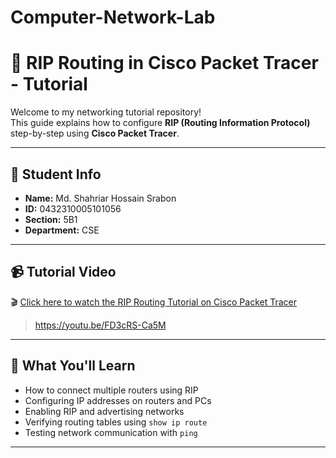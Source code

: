 # Computer-Network-Lab 
# 🚀 RIP Routing in Cisco Packet Tracer - Tutorial

Welcome to my networking tutorial repository!  
This guide explains how to configure **RIP (Routing Information Protocol)** step-by-step using **Cisco Packet Tracer**.

---

## 👤 Student Info

- **Name:** Md. Shahriar Hossain Srabon  
- **ID:** 0432310005101056  
- **Section:** 5B1  
- **Department:** CSE  

---

## 📹 Tutorial Video

🎬 [Click here to watch the RIP Routing Tutorial on Cisco Packet Tracer](#)  
> https://youtu.be/FD3cRS-Ca5M


---

## 🔧 What You'll Learn

- How to connect multiple routers using RIP
- Configuring IP addresses on routers and PCs
- Enabling RIP and advertising networks
- Verifying routing tables using `show ip route`
- Testing network communication with `ping`

---
